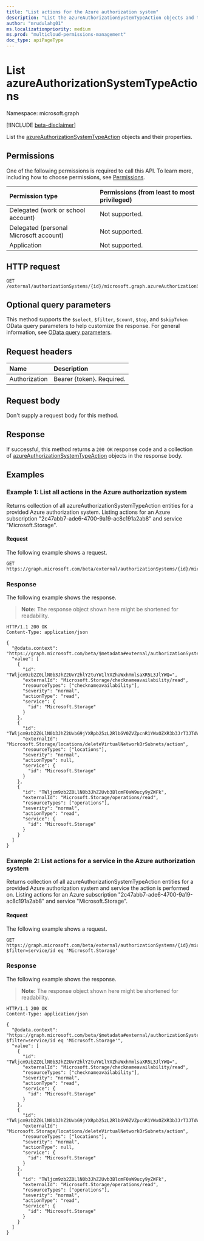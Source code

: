 ```yaml
---
title: "List actions for the Azure authorization system"
description: "List the azureAuthorizationSystemTypeAction objects and their properties."
author: "mrudulahg01"
ms.localizationpriority: medium
ms.prod: "multicloud-permissions-management"
doc_type: apiPageType
---
```


# List azureAuthorizationSystemTypeActions
Namespace: microsoft.graph

[!INCLUDE [beta-disclaimer](../../includes/beta-disclaimer.md)]

List the [azureAuthorizationSystemTypeAction](../resources/azureauthorizationsystemtypeaction.md) objects and their properties.

## Permissions
One of the following permissions is required to call this API. To learn more, including how to choose permissions, see [Permissions](/graph/permissions-reference).

|Permission type|Permissions (from least to most privileged)|
|:---|:---|
|Delegated (work or school account)|Not supported.|
|Delegated (personal Microsoft account)|Not supported.|
|Application|Not supported.|

<!--
[!INCLUDE [epm-rbac-servicenow-apis-read](../includes/rbac-for-apis/epm-rbac-servicenow-apis-read.md)]
-->

## HTTP request

<!-- {
  "blockType": "ignored"
}
-->
``` http
GET /external/authorizationSystems/{id}/microsoft.graph.azureAuthorizationSystem/actions
```

## Optional query parameters
This method supports the `$select`, `$filter`, `$count`, `$top`, and `$skipToken` OData query parameters to help customize the response. For general information, see [OData query parameters](/graph/query-parameters).

## Request headers
|Name|Description|
|:---|:---|
|Authorization|Bearer {token}. Required.|

## Request body
Don't supply a request body for this method.

## Response

If successful, this method returns a `200 OK` response code and a collection of [azureAuthorizationSystemTypeAction](../resources/azureauthorizationsystemtypeaction.md) objects in the response body.

## Examples

### Example 1: List all actions in the Azure authorization system

Returns collection of all azureAuthorizationSystemTypeAction entities for a provided Azure authorization system. Listing actions for an Azure subscription "2c47abb7-ade6-4700-9a19-ac8c191a2ab8" and service "Microsoft.Storage".

#### Request
The following example shows a request.
<!-- {
  "blockType": "request",
  "name": "list_azureauthorizationsystemtypeaction"
}
-->
``` http
GET https://graph.microsoft.com/beta/external/authorizationSystems/{id}/microsoft.graph.azureAuthorizationSystem/actions
```


### Response
The following example shows the response.
>**Note:** The response object shown here might be shortened for readability.
<!-- {
  "blockType": "response",
  "truncated": true,
  "@odata.type": "Collection(microsoft.graph.azureAuthorizationSystemTypeAction)"
}
-->
``` http
HTTP/1.1 200 OK
Content-Type: application/json

{
  "@odata.context": "https://graph.microsoft.com/beta/$metadata#external/authorizationSystems/{id}/microsoft.graph.azureAuthorizationSystem/actions",
  "value": [
    {
      "id": "TWljcm9zb2Z0LlN0b3JhZ2UvY2hlY2tuYW1lYXZhaWxhYmlsaXR5L3JlYWQ=",
      "externalId": "Microsoft.Storage/checknameavailability/read",
      "resourceTypes": ["checknameavailability"],
      "severity": "normal",
      "actionType": "read",
      "service": {
        "id": "Microsoft.Storage"
      }
    },
    {
      "id": "TWljcm9zb2Z0LlN0b3JhZ2UvbG9jYXRpb25zL2RlbGV0ZVZpcnR1YWxOZXR3b3JrT3JTdWJuZXRzL2FjdGlvbg==",
      "externalId": "Microsoft.Storage/locations/deleteVirtualNetworkOrSubnets/action",
      "resourceTypes": ["locations"],
      "severity": "normal",
      "actionType": null,
      "service": {
        "id": "Microsoft.Storage"
      }
    },
    {
      "id": "TWljcm9zb2Z0LlN0b3JhZ2Uvb3BlcmF0aW9ucy9yZWFk",
      "externalId": "Microsoft.Storage/operations/read",
      "resourceTypes": ["operations"],
      "severity": "normal",
      "actionType": "read",
      "service": {
        "id": "Microsoft.Storage"
      }
    }
  ]
}
```

### Example 2: List actions for a service in the Azure authorization system

Returns collection of all azureAuthorizationSystemTypeAction entities for a provided Azure authorization system and service the action is performed on. Listing actions for an Azure subscription "2c47abb7-ade6-4700-9a19-ac8c191a2ab8" and service "Microsoft.Storage".

#### Request
The following example shows a request.
<!-- {
  "blockType": "request",
  "name": "list_azureauthorizationsystemtypeaction2"
}
-->
``` http
GET https://graph.microsoft.com/beta/external/authorizationSystems/{id}/microsoft.graph.azureAuthorizationSystem/actions?$filter=service/id eq 'Microsoft.Storage'
```


### Response
The following example shows the response.
>**Note:** The response object shown here might be shortened for readability.
<!-- {
  "blockType": "response",
  "truncated": true,
  "@odata.type": "Collection(microsoft.graph.azureAuthorizationSystemTypeAction)"
}
-->
``` http
HTTP/1.1 200 OK
Content-Type: application/json

{
  "@odata.context": "https://graph.microsoft.com/beta/$metadata#external/authorizationSystems/{id}/microsoft.graph.azureAuthorizationSystem/actions?$filter=service/id eq 'Microsoft.Storage'",
  "value": [
    {
      "id": "TWljcm9zb2Z0LlN0b3JhZ2UvY2hlY2tuYW1lYXZhaWxhYmlsaXR5L3JlYWQ=",
      "externalId": "Microsoft.Storage/checknameavailability/read",
      "resourceTypes": ["checknameavailability"],
      "severity": "normal",
      "actionType": "read",
      "service": {
        "id": "Microsoft.Storage"
      }
    },
    {
      "id": "TWljcm9zb2Z0LlN0b3JhZ2UvbG9jYXRpb25zL2RlbGV0ZVZpcnR1YWxOZXR3b3JrT3JTdWJuZXRzL2FjdGlvbg==",
      "externalId": "Microsoft.Storage/locations/deleteVirtualNetworkOrSubnets/action",
      "resourceTypes": ["locations"],
      "severity": "normal",
      "actionType": null,
      "service": {
        "id": "Microsoft.Storage"
      }
    },
    {
      "id": "TWljcm9zb2Z0LlN0b3JhZ2Uvb3BlcmF0aW9ucy9yZWFk",
      "externalId": "Microsoft.Storage/operations/read",
      "resourceTypes": ["operations"],
      "severity": "normal",
      "actionType": "read",
      "service": {
        "id": "Microsoft.Storage"
      }
    }
  ]
}
```


